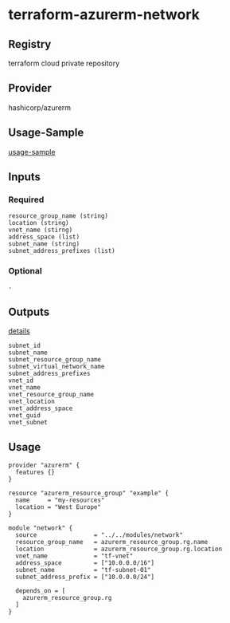 # terraform-azurerm-network
## Registry
terraform cloud private repository
## Provider
hashicorp/azurerm
## Usage-Sample
[usage-sample](./usage-sample)
## Inputs
### Required
```
resource_group_name (string)
location (string)
vnet_name (stirng)
address_space (list)
subnet_name (string)
subnet_address_prefixes (list)
```
### Optional
```
-
```
## Outputs
[details](./outputs.tf)
```
subnet_id
subnet_name
subnet_resource_group_name
subnet_virtual_network_name
subnet_address_prefixes
vnet_id
vnet_name
vnet_resource_group_name
vnet_location
vnet_address_space
vnet_guid
vnet_subnet
```
## Usage
```
provider "azurerm" {
  features {}
}

resource "azurerm_resource_group" "example" {
  name     = "my-resources"
  location = "West Europe"
}

module "network" {
  source                = "../../modules/network"
  resource_group_name   = azurerm_resource_group.rg.name
  location              = azurerm_resource_group.rg.location
  vnet_name             = "tf-vnet"
  address_space         = ["10.0.0.0/16"]
  subnet_name           = "tf-subnet-01"
  subnet_address_prefix = ["10.0.0.0/24"]

  depends_on = [
    azurerm_resource_group.rg
  ]
}
```